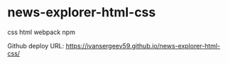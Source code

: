 # news-explorer-html-css
css 
html
webpack
npm

Github deploy URL: https://ivansergeev59.github.io/news-explorer-html-css/